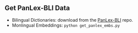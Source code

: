 ## Get PanLex-BLI Data

- Bilingual Dictionaries: download from the [PanLex-BLI](https://github.com/cambridgeltl/panlex-bli) repo.
- Monlingual Embeddings: ```python get_panlex_embs.py```
